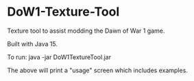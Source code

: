 # DoW1-Texture-Tool
Texture tool to assist modding the Dawn of War 1 game.

Built with Java 15.

To run:
java -jar DoW1TextureTool.jar

The above will print a "usage" screen which includes examples.
